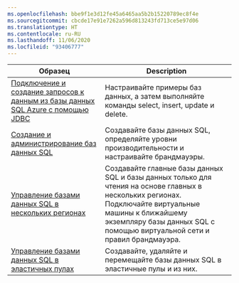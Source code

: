 ```yaml
---
ms.openlocfilehash: bbe9f1e3d12fe45a6465aa5b2b15220789ec8f4e
ms.sourcegitcommit: cbcde17e91e7262a596d813243fd713ce5e97d06
ms.translationtype: HT
ms.contentlocale: ru-RU
ms.lasthandoff: 11/06/2020
ms.locfileid: "93406777"
---
```

|Образец   |Description  |
|---------|---------|
| [Подключение и создание запросов к данным из базы данных SQL Azure с помощью JDBC][4] | Настраивайте примеры баз данных, а затем выполняйте команды select, insert, update и delete. |
| [Создание и администрирование баз данных SQL][1] | Создавайте базы данных SQL, определяйте уровни производительности и настраивайте брандмауэры.|
| [Управление базами данных SQL в нескольких регионах][2] | Создавайте главные базы данных SQL и базы данных только для чтения на основе главных в нескольких регионах. Подключайте виртуальные машины к ближайшему экземпляру базы данных SQL с помощью виртуальной сети и правил брандмауэра. | 
| [Управление базами данных SQL в эластичных пулах][3] | Создавайте, удаляйте и перемещайте базы данных SQL в эластичные пулы и из них. | 

[1]: https://github.com/Azure-Samples/sql-database-java-manage-db/
[2]: https://github.com/Azure-Samples/sql-database-java-manage-sql-databases-across-regions
[3]: ../index.yml
[4]: /azure/sql-database/sql-database-connect-query-java